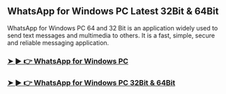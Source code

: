 ## WhatsApp for Windows PC Latest 32Bit & 64Bit

WhatsApp for Windows PC 64 and 32 Bit is an application widely used to send text messages and multimedia to others. It is a fast, simple, secure and reliable messaging application.

### [➤ ► 👉 WhatsApp for Windows PC](https://tinyurl.com/9rdtyvz2)

### [➤ ► 👉 WhatsApp for Windows PC 32Bit & 64Bit](https://tinyurl.com/9rdtyvz2)
